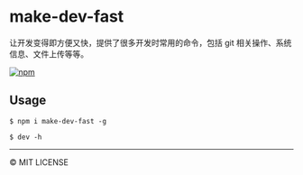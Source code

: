 # make-dev-fast

让开发变得即方便又快，提供了很多开发时常用的命令，包括 git 相关操作、系统信息、文件上传等等。

[![npm](https://img.shields.io/npm/v/make-dev-fast.svg?style=flat)](https://www.npmjs.org/package/make-dev-fast)
<br />

## Usage

```shell
$ npm i make-dev-fast -g

$ dev -h
```
---
© MIT LICENSE